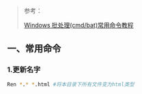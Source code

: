 

> 参考：
>
>  [Windows 批处理(cmd/bat)常用命令教程](https://www.cnblogs.com/xpwi/p/9626959.html) 

## 一、常用命令

### 1.更新名字

```bash
Ren *.* *.html #将本目录下所有文件变为html类型
```

